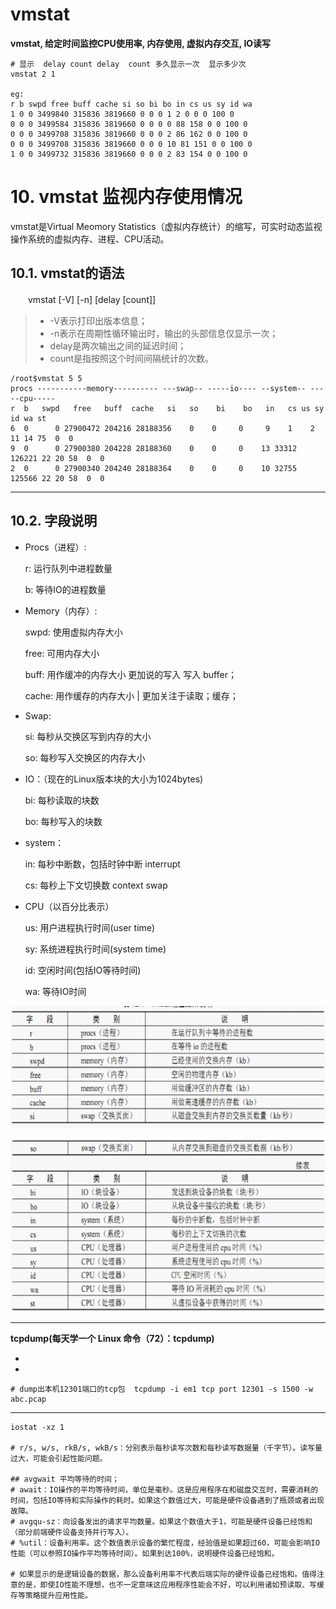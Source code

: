 # vmstat





**vmstat, 给定时间监控CPU使用率, 内存使用, 虚拟内存交互, IO读写**

 `````shell
 # 显示  delay count delay  count 多久显示一次  显示多少次
 vmstat 2 1  
   
 eg:  
 r b swpd free buff cache si so bi bo in cs us sy id wa  
 1 0 0 3499840 315836 3819660 0 0 0 1 2 0 0 0 100 0  
 0 0 0 3499584 315836 3819660 0 0 0 0 88 158 0 0 100 0  
 0 0 0 3499708 315836 3819660 0 0 0 2 86 162 0 0 100 0  
 0 0 0 3499708 315836 3819660 0 0 0 10 81 151 0 0 100 0  
 1 0 0 3499732 315836 3819660 0 0 0 2 83 154 0 0 100 0 
 
 `````

# 10. vmstat 监视内存使用情况

vmstat是Virtual Meomory Statistics（虚拟内存统计）的缩写，可实时动态监视操作系统的虚拟内存、进程、CPU活动。

## 10.1. vmstat的语法

　　vmstat [-V] [-n] [delay [count]]

> - -V表示打印出版本信息；
> - -n表示在周期性循环输出时，输出的头部信息仅显示一次；
> - delay是两次输出之间的延迟时间；
> - count是指按照这个时间间隔统计的次数。

```
/root$vmstat 5 5
procs -----------memory---------- ---swap-- -----io---- --system-- -----cpu-----
r  b   swpd   free   buff  cache   si   so    bi    bo   in   cs us sy id wa st
6  0      0 27900472 204216 28188356    0    0     0     9    1    2 11 14 75  0  0
9  0      0 27900380 204228 28188360    0    0     0    13 33312 126221 22 20 58  0  0
2  0      0 27900340 204240 28188364    0    0     0    10 32755 125566 22 20 58  0  0
```

----



## 10.2. 字段说明

- Procs（进程）:

  r: 运行队列中进程数量

  b: 等待IO的进程数量

- Memory（内存）:

  swpd: 使用虚拟内存大小

  free: 可用内存大小

  buff: 用作缓冲的内存大小  更加说的写入 写入 buffer； 

  cache: 用作缓存的内存大小 | 更加关注于读取；缓存；

  

- Swap:

  si: 每秒从交换区写到内存的大小

  so: 每秒写入交换区的内存大小

  

- IO：（现在的Linux版本块的大小为1024bytes)

  bi: 每秒读取的块数

  bo: 每秒写入的块数

  

- system：

  in: 每秒中断数，包括时钟中断 interrupt 

  cs: 每秒上下文切换数  context swap 

  

- CPU（以百分比表示）

  us: 用户进程执行时间(user time)

  sy: 系统进程执行时间(system time)

  id: 空闲时间(包括IO等待时间)

  wa: 等待IO时间

![img](命令vmstat.assets/133344791.png)



![img](命令vmstat.assets/133412556.png)

----

**tcpdump(每天学一个 Linux 命令（72）：tcpdump)**

- 
- 

```crystal
# dump出本机12301端口的tcp包  tcpdump -i em1 tcp port 12301 -s 1500 -w abc.pcap
```





---

`````shell
iostat -xz 1  
  
# r/s, w/s, rkB/s, wkB/s：分别表示每秒读写次数和每秒读写数据量（千字节）。读写量过大，可能会引起性能问题。

## avgwait 平均等待的时间；
# await：IO操作的平均等待时间，单位是毫秒。这是应用程序在和磁盘交互时，需要消耗的时间，包括IO等待和实际操作的耗时。如果这个数值过大，可能是硬件设备遇到了瓶颈或者出现故障。
# avgqu-sz：向设备发出的请求平均数量。如果这个数值大于1，可能是硬件设备已经饱和（部分前端硬件设备支持并行写入）。
# %util：设备利用率。这个数值表示设备的繁忙程度，经验值是如果超过60，可能会影响IO性能（可以参照IO操作平均等待时间）。如果到达100%，说明硬件设备已经饱和。

# 如果显示的是逻辑设备的数据，那么设备利用率不代表后端实际的硬件设备已经饱和。值得注意的是，即使IO性能不理想，也不一定意味这应用程序性能会不好，可以利用诸如预读取、写缓存等策略提升应用性能。
`````

